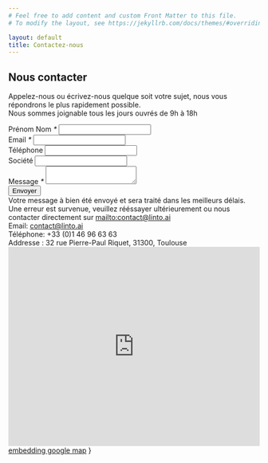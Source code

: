 ```yaml
---
# Feel free to add content and custom Front Matter to this file.
# To modify the layout, see https://jekyllrb.com/docs/themes/#overriding-theme-defaults

layout: default
title: Contactez-nous
---
```

<script src="https://cdn.jsdelivr.net/npm/axios@1.1.3/dist/axios.min.js"></script>
<div id="body" class="flex col">
  <section>
    <div class="container">
      <h1 class="big-title centered green">Nous contacter</h1>
      <p class="thin text-centered">Appelez-nous ou écrivez-nous quelque soit votre sujet, nous vous répondrons le plus rapidement possible.<br/>
        Nous sommes joignable tous les jours ouvrés de 9h à 18h</p>
      <div class="flex row">
        <div class="flex col flex1 padding-20">
          <div class="form-field flex col">
            <span class="label">Prénom Nom <i>*</i></span>
            <input type="text" id="contact-name">
            <span class="error-field" id="contact-name-error"></span>
          </div>
          <div class="form-field flex col">
            <span class="label">Email <i>*</i></span>
            <input type="text" id="contact-email">
            <span class="error-field" id="contact-email-error"></span>
          </div>
          <div class="form-field flex col">
            <span class="label">Téléphone</span>
            <input type="text" id="contact-phone">
            <span class="error-field" id="contact-phone-error"></span>
          </div>
          <div class="form-field flex col">
            <span class="label">Société</span>
            <input type="text" id="contact-society">
            <span class="error-field" id="contact-society-error"></span>
          </div>
          <div class="form-field flex col">
            <span class="label">Message <i>*</i></span>
            <textarea id="contact-msg"></textarea>
            <span class="error-field" id="contact-msg-error"></span>
          </div>
          <div class="flex row form-field justify-center">
            <button class="btn-cta blue" id="contact-form-send">Envoyer</button>
          </div>
          <div class="contact-notif success hidden" id="contact-success">
            Votre message à bien été envoyé et sera traité dans les meilleurs délais.
          </div>  
          <div class="contact-notif error hidden" id="contact-error">
            Une erreur est survenue, veuillez rééssayer ultérieurement ou nous contacter directement sur <a href="mailto:contact@linto.ai" target="_blank">mailto:contact@linto.ai</a>
          </div>
        </div>
        <div class="flex col flex1 padding-20">
          <div class="flex row contact-item align-center">
            <span class="icon mail"></span>
            <span class="info">Email: <a href="mailto:contact@linto.ai" target="_blank">contact@linto.ai</a></span>
          </div>
          <div class="flex row contact-item align-center">
            <span class="icon phone"></span>
            <span class="info">Téléphone: +33 (0)1 46 96 63 63</span>
          </div>
          <div class="flex row contact-item align-center">
            <span class="icon map"></span>
            <span class="info">Addresse : 32 rue Pierre-Paul Riquet, 31300, Toulouse</span>
          </div>
          <div class="mapouter">
            <div class="gmap_canvas">
              <iframe width="100%" height="400" id="gmap_canvas" src="https://maps.google.com/maps?q=32%20Rue%20Pierre-Paul%20Riquet,%2031000%20Toulouse&t=&z=17&ie=UTF8&iwloc=&output=embed" frameborder="0" scrolling="no" marginheight="0" marginwidth="0"></iframe><a href="https://123movies-to.org"></a><br><a href="https://www.embedgooglemap.net">embedding google map</a>
              }</style>
            </div>
          </div>
        </div>
      </div>
    </div>
  </section>
</div>

<script type="text/javascript" src="/assets/js/contact.js"></script>